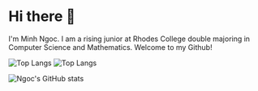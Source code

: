# Hi there 👋

I'm Minh Ngoc. I am a rising junior at Rhodes College double majoring in Computer Science and Mathematics. Welcome to my Github!

![Top Langs](https://github-readme-stats.vercel.app/api/top-langs/?username=minhngoc24&layout=compact)
![Top Langs](https://github-readme-stats.vercel.app/api/top-langs/?username=your_username&layout=compact)

![Ngoc's GitHub stats](https://github-readme-stats.vercel.app/api?username=minhngoc24&show_icons=true&theme=default)

<!--
**minhngoc24/minhngoc24** is a ✨ _special_ ✨ repository because its `README.md` (this file) appears on your GitHub profile.

Here are some ideas to get you started:

- 🔭 I’m currently working on ...
- 🌱 I’m currently learning ...
- 👯 I’m looking to collaborate on ...
- 🤔 I’m looking for help with ...
- 💬 Ask me about ...
- 📫 How to reach me: ...
- 😄 Pronouns: ...
- ⚡ Fun fact: ...
-->
